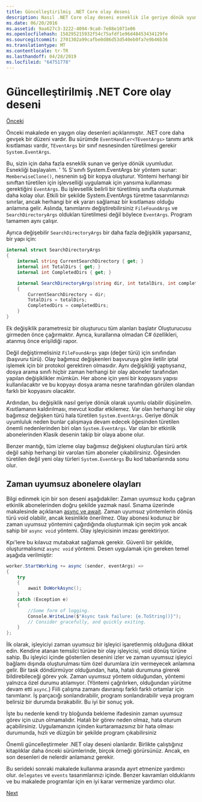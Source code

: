 ```yaml
---
title: Güncelleştirilmiş .NET Core olay deseni
description: Nasıl .NET Core olay deseni esneklik ile geriye dönük uyumluluk sağlar ve nasıl güvenli bir olay işleme ile zaman uyumsuz aboneleri uygulanacağını öğrenin.
ms.date: 06/20/2016
ms.assetid: 9aa627c3-3222-4094-9ca8-7e88e1071e06
ms.openlocfilehash: 158295215932f54c75afdf1e96d48453434129fe
ms.sourcegitcommit: 2701302a99cafbe0d86d53d540eb0fa7e9b46b36
ms.translationtype: MT
ms.contentlocale: tr-TR
ms.lasthandoff: 04/28/2019
ms.locfileid: "64751778"
---
```

# <a name="the-updated-net-core-event-pattern"></a>Güncelleştirilmiş .NET Core olay deseni

[Önceki](event-pattern.md)

Önceki makalede en yaygın olay desenleri açıklanmıştır. .NET core daha gevşek bir düzeni vardır. Bu sürümde `EventHandler<TEventArgs>` tanımı artık kısıtlaması vardır, `TEventArgs` bir sınıf nesnesinden türetilmesi gerekir `System.EventArgs`.

Bu, sizin için daha fazla esneklik sunan ve geriye dönük uyumludur. Esnekliği başlayalım. ' % S'sınıfı System.EventArgs bir yöntem sunar: `MemberwiseClone()`, nesnenin sığ bir kopya oluşturur.
Yöntemi herhangi bir sınıftan türetilen için işlevselliği uygulamak için yansıma kullanması gerektiğini `EventArgs`. Bu işlevsellik belirli bir türetilmiş sınıfta oluşturmak daha kolay olur. Etkili bir şekilde System.EventArgs türetme tasarımlarınızı sınırlar, ancak herhangi bir ek yararı sağlamaz bir kısıtlaması olduğu anlamına gelir.
Aslında, tanımlarını değiştirebilirsiniz `FileFoundArgs` ve `SearchDirectoryArgs` oldukları türetilmesi değil böylece `EventArgs`.
Program tamamen aynı çalışır.

Ayrıca değişebilir `SearchDirectoryArgs` bir daha fazla değişiklik yaparsanız, bir yapı için:

```csharp
internal struct SearchDirectoryArgs
{
    internal string CurrentSearchDirectory { get; }
    internal int TotalDirs { get; }
    internal int CompletedDirs { get; }

    internal SearchDirectoryArgs(string dir, int totalDirs, int completedDirs) : this()
    {
        CurrentSearchDirectory = dir;
        TotalDirs = totalDirs;
        CompletedDirs = completedDirs;
    }
}
```

Ek değişiklik parametresiz bir oluşturucu tüm alanları başlatır Oluşturucusu girmeden önce çağırmaktır. Ayrıca, kurallarına olmadan C# özellikleri, atanmış önce erişildiği rapor.

Değil değiştirmelisiniz `FileFoundArgs` yapı (değer türü) için sınıfından (başvuru türü). Olay bağımsız değişkenleri başvuruya göre iletilir iptal işlemek için bir protokol gerektiren olmasıdır. Aynı değişikliği yaptıysanız, dosya arama sınıfı hiçbir zaman herhangi bir olay aboneler tarafından yapılan değişiklikler mümkün. Her abone için yeni bir kopyasını yapısı kullanılacaktır ve bu kopyayı dosya arama nesne tarafından görülen olandan farklı bir kopyasını olacaktır.

Ardından, bu değişiklik nasıl geriye dönük olarak uyumlu olabilir düşünelim.
Kısıtlamanın kaldırılması, mevcut kodlar etkilemez. Var olan herhangi bir olay bağımsız değişken türü hala türetilen `System.EventArgs`.
Geriye dönük uyumluluk neden bunlar çalışmaya devam edecek öğesinden türetilen önemli nedenlerinden biri olan `System.EventArgs`. Var olan bir etkinlik abonelerinden Klasik desenin takip bir olaya abone olur.

Benzer mantığı, tüm izleme olay bağımsız değişkeni oluşturulan türü artık değil sahip herhangi bir varolan tüm aboneler çıkabilirsiniz. Öğesinden türetilen değil yeni olay türleri `System.EventArgs` Bu kod tabanlarında sonu olur.

## <a name="events-with-async-subscribers"></a>Zaman uyumsuz abonelere olayları

Bilgi edinmek için bir son deseni aşağıdakiler: Zaman uyumsuz kodu çağıran etkinlik abonelerinden doğru şekilde yazmak nasıl. Sınama üzerinde makalesinde açıklanan [async ve await](async.md). Zaman uyumsuz yöntemlerin dönüş türü void olabilir, ancak kesinlikle önerilmez. Olay abonesi kodunuz bir zaman uyumsuz yöntemini çağırdığında oluşturmak için seçim yok ancak sahip bir `async void` yöntemi. Olay işleyicisinin imzası gerektiriyor.

Kpı'lere bu kılavuz mutabakat sağlamak gerekir. Güvenli bir şekilde, oluşturmalısınız `async void` yöntemi. Desen uygulamak için gereken temel aşağıda verilmiştir:

```csharp
worker.StartWorking += async (sender, eventArgs) =>
{
    try 
    {
        await DoWorkAsync();
    }
    catch (Exception e)
    {
        //Some form of logging.
        Console.WriteLine($"Async task failure: {e.ToString()}");
        // Consider gracefully, and quickly exiting.
    }
};
```

İlk olarak, işleyiciyi zaman uyumsuz bir işleyici işaretlenmiş olduğuna dikkat edin. Kendine atanan temsilci türüne bir olay işleyicisi, void dönüş türüne sahip. Bu işleyici içinde gösterilen desenini izler ve zaman uyumsuz işleyici bağlamı dışında oluşturulması tüm özel durumlara izin vermeyecek anlamına gelir. Bir task döndürmüyor olduğundan, hata, hatalı durumuna girerek bildirebileceği görev yok. Zaman uyumsuz yöntem olduğundan, yöntemi yalnızca özel durumu atılamıyor. (Yöntemi çağrılırken, olduğundan yürütme devam etti `async`.) Fiili çalışma zamanı davranışı farklı farklı ortamlar için tanımlanır. İş parçacığı sonlandırabilir, program sonlandırabilir veya program belirsiz bir durumda bırakabilir. Bu iyi bir sonuç yok.

İşte bu nedenle kendi try bloğunda bekleme ifadesinin zaman uyumsuz görev için uzun olmamalıdır. Hatalı bir görev neden olmaz, hata oturum açabilirsiniz. Uygulamanızın içinden kurtaramazsınız bir hata olması durumunda, hızlı ve düzgün bir şekilde program çıkabilirsiniz

Önemli güncelleştirmeler .NET olay deseni olanlardır. Birlikte çalıştığınız kitaplıklar daha önceki sürümlerinde, birçok örneği görürsünüz. Ancak, en son desenleri de nelerdir anlamanız gerekir.

Bu serideki sonraki makalede kullanma arasında ayırt etmenize yardımcı olur. `delegates` ve `events` tasarımlarınızı içinde. Benzer kavramları olduklarını ve bu makalede programlar için en iyi karar vermenize yardımcı olur.

[Next](distinguish-delegates-events.md)
